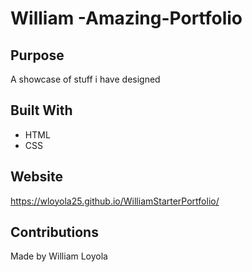 # William -Amazing-Portfolio

## Purpose
   A showcase of stuff i have designed
   
## Built With
   * HTML
   * CSS

## Website
https://wloyola25.github.io/WilliamStarterPortfolio/

## Contributions

Made by William Loyola
